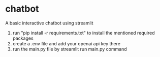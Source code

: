 # chatbot
A basic interactive chatbot using streamlit

1. run "pip install -r requirements.txt" to install the mentioned required packages
2. create a .env file and add your openai api key there
3. run the main.py file by streamlit run main.py command
